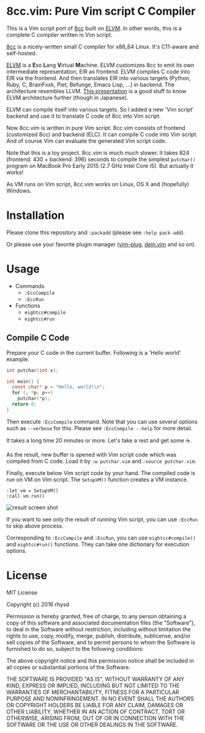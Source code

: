 8cc.vim: Pure Vim script C Compiler
===================================

This is a Vim script port of [8cc](https://github.com/rui314/8cc) built on [ELVM](https://github.com/shinh/elvm).
In other words, this is a complete C compiler written in Vim script.

[8cc](https://github.com/rui314/8cc) is a nicely-written small C compiler for x86_64 Linux. It's C11-aware and self-hosted.

[ELVM](https://github.com/shinh/elvm) is a **E**so **L**ang **V**irtual **M**achine.
ELVM customizes 8cc to emit its own intermediate representation, EIR as frontend.
ELVM compiles C code into EIR via the frontend.  And then translates EIR into various targets (Python, Ruby, C,
BrainFxxk, Piet, Befunge, Emacs Lisp, ...) in backend. The architecture resembles LLVM.
[This presentation](http://shinh.skr.jp/slide/elvm/000.html) is a good stuff to know ELVM architecture further (though in Japanese).

ELVM can compile itself into various targets.
So I added a new 'Vim script' backend and use it to translate C code of 8cc into Vim script.

Now 8cc.vim is written in pure Vim script. 8cc.vim consists of frontend (customized 8cc) and backend (ELC).
It can compile C code into Vim script. And of course Vim can evaluate the generated Vim script code.

Note that this is a toy project. 8cc.vim is much much slower.
It takes 824 (frontend: 430 + backend: 396) seconds to compile the simplest `putchar()` program
on MacBook Pro Early 2015 (2.7 GHz Intel Core i5). But actually it works!

As VM runs on Vim script, 8cc.vim works on Linux, OS X and (hopefully) Windows.

# Installation

Please clone this repository and `:packadd` (please see `:help pack-add`).

Or please use your favorite plugin manager ([vim-plug](https://github.com/junegunn/vim-plug),
[dein.vim](https://github.com/Shougo/dein.vim) and so on).

# Usage

- Commands
  - `:EccCompile`
  - `:EccRun`
- Functions
  - `eightcc#compile`
  - `eightcc#run`

## Compile C Code

Prepare your C code in the current buffer. Following is a 'Hello world' example.

```c
int putchar(int x);

int main() {
  const char* p = "Hello, world!\n";
  for (; *p; p++)
    putchar(*p);
  return 0;
}
```

Then execute `:EccCompile` command. Note that you can use several options such as `--verbose` for this.
Please see `:EccCompile --help` for more detail.

It takes a long time 20 minutes or more.  Let's take a rest and get some :coffee:.

As the result, new buffer is opened with Vim script code which was compiled from C code. Load it by
`:w putchar.vim` and `:source putchar.vim`.

Finally, execute below Vim script code by your hand.  The compiled code is run on VM on Vim script.
The `SetupVM()` function creates a VM instance.

```
:let vm = SetupVM()
:call vm.run()
```

![result screen shot]()

If you want to see only the result of running Vim script, you can use `:EccRun` to skip above process.

Corresponding to `:EccCompile` and `:EccRun`, you can use `eightcc#compile()` and `eightcc#run()` functions.
They can take one dictionary for execution options.

# License

MIT License

Copyright (c) 2016 rhysd

Permission is hereby granted, free of charge, to any person obtaining a copy
of this software and associated documentation files (the "Software"), to deal
in the Software without restriction, including without limitation the rights
to use, copy, modify, merge, publish, distribute, sublicense, and/or sell
copies of the Software, and to permit persons to whom the Software is
furnished to do so, subject to the following conditions:

The above copyright notice and this permission notice shall be included in all
copies or substantial portions of the Software.

THE SOFTWARE IS PROVIDED "AS IS", WITHOUT WARRANTY OF ANY KIND, EXPRESS OR
IMPLIED, INCLUDING BUT NOT LIMITED TO THE WARRANTIES OF MERCHANTABILITY,
FITNESS FOR A PARTICULAR PURPOSE AND NONINFRINGEMENT. IN NO EVENT SHALL THE
AUTHORS OR COPYRIGHT HOLDERS BE LIABLE FOR ANY CLAIM, DAMAGES OR OTHER
LIABILITY, WHETHER IN AN ACTION OF CONTRACT, TORT OR OTHERWISE, ARISING FROM,
OUT OF OR IN CONNECTION WITH THE SOFTWARE OR THE USE OR OTHER DEALINGS IN THE
SOFTWARE.
